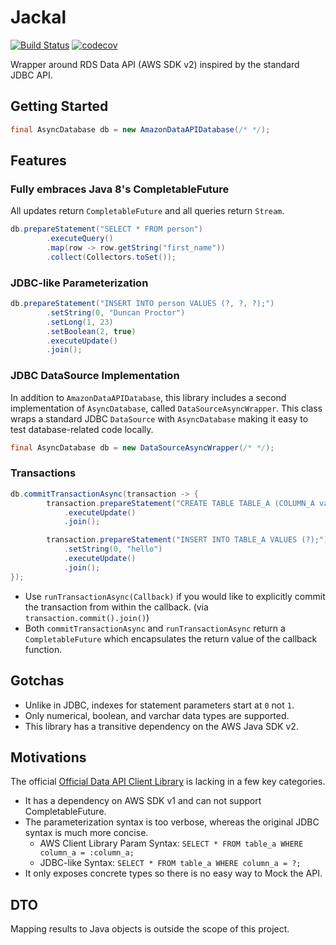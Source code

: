 # Jackal
[![Build Status](https://travis-ci.com/duncpro/jackal.svg?branch=master)](https://travis-ci.com/duncpro/jackal)
[![codecov](https://codecov.io/gh/duncpro/jackal/branch/master/graph/badge.svg?token=B5MZD14GUT)](https://codecov.io/gh/duncpro/jackal)

Wrapper around RDS Data API (AWS SDK v2) inspired by the standard JDBC API.

## Getting Started
```java
final AsyncDatabase db = new AmazonDataAPIDatabase(/* */);
```

## Features
### Fully embraces Java 8's CompletableFuture
All updates return `CompletableFuture` and all queries return `Stream`.
```java
db.prepareStatement("SELECT * FROM person")
        .executeQuery()
        .map(row -> row.getString("first_name"))
        .collect(Collectors.toSet());
```
### JDBC-like Parameterization
```java
db.prepareStatement("INSERT INTO person VALUES (?, ?, ?);")
        .setString(0, "Duncan Proctor")
        .setLong(1, 23)
        .setBoolean(2, true)
        .executeUpdate()
        .join();
```
### JDBC DataSource Implementation
In addition to `AmazonDataAPIDatabase`, this library includes a second implementation of `AsyncDatabase`, 
called `DataSourceAsyncWrapper`. This class wraps a standard JDBC `DataSource` with `AsyncDatabase`
making it easy to test database-related code locally.
```java
final AsyncDatabase db = new DataSourceAsyncWrapper(/* */);
```
### Transactions
```java
db.commitTransactionAsync(transaction -> {
        transaction.prepareStatement("CREATE TABLE TABLE_A (COLUMN_A varchar);")
            .executeUpdate()
            .join();

        transaction.prepareStatement("INSERT INTO TABLE_A VALUES (?);")
            .setString(0, "hello")
            .executeUpdate()
            .join();
});
```
- Use `runTransactionAsync(Callback)` if you would like to explicitly commit the transaction from within the callback.
  (via `transaction.commit().join()`)
- Both `commitTransactionAsync` and `runTransactionAsync` return a `CompletableFuture`
which encapsulates the return value of the callback function.

## Gotchas
- Unlike in JDBC, indexes for statement parameters start at `0` not `1`.
- Only numerical, boolean, and varchar data types are supported.
- This library has a transitive dependency on the AWS Java SDK v2.

## Motivations
The official [Official Data API Client Library](https://github.com/awslabs/rds-data-api-client-library-java) is
  lacking in a few key categories.
  - It has a dependency on AWS SDK v1 and can not support
    CompletableFuture. 
  - The parameterization syntax is too verbose, whereas the original JDBC
    syntax is much more concise.
      - AWS Client Library Param Syntax: `SELECT * FROM table_a WHERE column_a = :column_a;`
      - JDBC-like Syntax: `SELECT * FROM table_a WHERE column_a = ?;`
  - It only exposes concrete types so there is no easy way to Mock
    the API.
    

## DTO
Mapping results to Java objects is outside the scope of this project.
